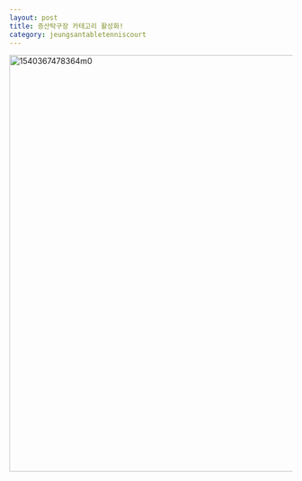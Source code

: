 ```yaml
---
layout: post
title: 증산탁구장 카테고리 활성화!
category: jeungsantabletenniscourt
---
```


<img width="740px" alt="1540367478364m0" src="https://user-images.githubusercontent.com/81041256/112521849-526d0800-8de0-11eb-96e2-568db73aecad.jpeg">
